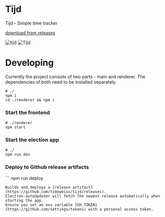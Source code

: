 # Tijd

Tijd - Simple time tracker

[download from releases](https://github.com/timoweiss/tijd/releases)

![tijd](https://user-images.githubusercontent.com/5221667/30666790-c2904058-9e55-11e7-862b-0639446770f5.gif)
![Tijd](https://user-images.githubusercontent.com/5221667/29753618-7252bca8-8b75-11e7-8256-a3a24b0190b9.png)

# Developing

Currently the project consists of two parts - main and renderer. The dependencies of both need to be installed separately.


```
# ./
npm i
cd ./renderer && npm i
```
### Start the frontend
```
# ./renderer
npm start
```
### Start the election app
```
# ./
npm run dev
```

### Deploy to Github release artifacts
´´´
npm run deploy
```
Builds and deploys a [release artifact](https://github.com/timoweiss/tijd/releases).
Electron-autoUpdater will fetch the newest release automatically when starting the app. 
Ensure you set an env variable [GH_TOKEN](https://github.com/settings/tokens) with a personal access token.